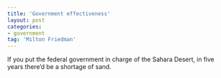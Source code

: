 ```yaml
---
title: 'Government effectiveness'
layout: post
categories:
- government
tag: 'Milton Friedman'
---
```


If you put the federal government in charge of the Sahara Desert, in five years there’d be a shortage of sand.